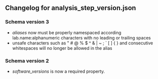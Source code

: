 ## Changelog for analysis_step_version.json

### Schema version 3

* *aliases* now must be properly namespaced according lab.name:alphanumeric characters with no leading or trailing spaces
* unsafe characters such as " # @ % $ ^ & | ~ ; ` [ ] { } and consecutive whitespaces will no longer be allowed in the alias

### Schema version 2

* *software_versions* is now a required property.
